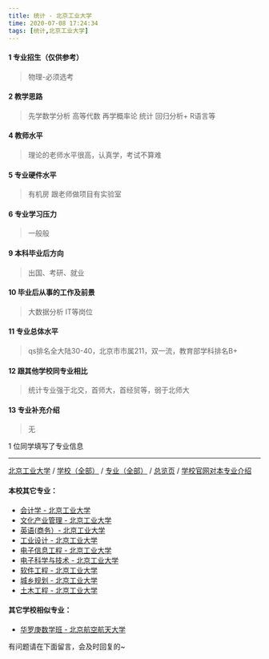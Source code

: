 ```yaml
---
title: 统计 - 北京工业大学
time: 2020-07-08 17:24:34
tags: [统计,北京工业大学]
---
```

#### 1 专业招生（仅供参考）  
> 物理-必须选考


#### 2 教学思路
> 先学数学分析 高等代数 再学概率论 统计 回归分析+ R语言等


#### 4 教师水平
> 理论的老师水平很高，认真学，考试不算难


#### 5 专业硬件水平
> 有机房 跟老师做项目有实验室


#### 6 专业学习压力
> 一般般


#### 9 本科毕业后方向
> 出国、考研、就业


#### 10 毕业后从事的工作及前景
> 大数据分析 IT等岗位


#### 11 专业总体水平
> qs排名全大陆30-40，北京市市属211，双一流，教育部学科排名B+


#### 12 跟其他学校同专业相比
> 统计专业强于北交，首师大，首经贸等，弱于北师大


#### 13 专业补充介绍
> 无

1 位同学填写了专业信息
***
[北京工业大学](https://univgo.github.io/2020/07/08/ded1252ce2d5) / [学校（全部）](https://univgo.github.io/2020/07/08/3efa6bcca419) / [专业（全部）](https://univgo.github.io/2020/07/08/2d4c6d3552c2) / [总览页](https://univgo.github.io/2020/07/08/445daeb4fa00) / [学校官网对本专业介绍]()
#### 本校其它专业：
- [会计学 - 北京工业大学](https://univgo.github.io/2020/07/08/010c80d0566b)
- [文化产业管理 - 北京工业大学](https://univgo.github.io/2020/07/08/45a980a6b8c6)
- [英语(商务）- 北京工业大学](https://univgo.github.io/2020/07/08/e24df7ec2a30)
- [工业设计 - 北京工业大学](https://univgo.github.io/2020/07/08/9adc32b162f9)
- [电子信息工程 - 北京工业大学](https://univgo.github.io/2020/07/08/935f8b4dc83f)
- [电子科学与技术 - 北京工业大学](https://univgo.github.io/2020/07/08/349a571c8cbb)
- [软件工程 - 北京工业大学](https://univgo.github.io/2020/07/08/fe7eac515ee2) 
- [城乡规划 - 北京工业大学](https://univgo.github.io/2020/07/08/608d0f13dc58)
- [土木工程 - 北京工业大学](https://univgo.github.io/2020/07/08/897ea4d65bab)
#### 其它学校相似专业：
- [华罗庚数学班 - 北京航空航天大学](https://univgo.github.io/2020/07/08/f523a3004e04)


有问题请在下面留言，会及时回复的~
